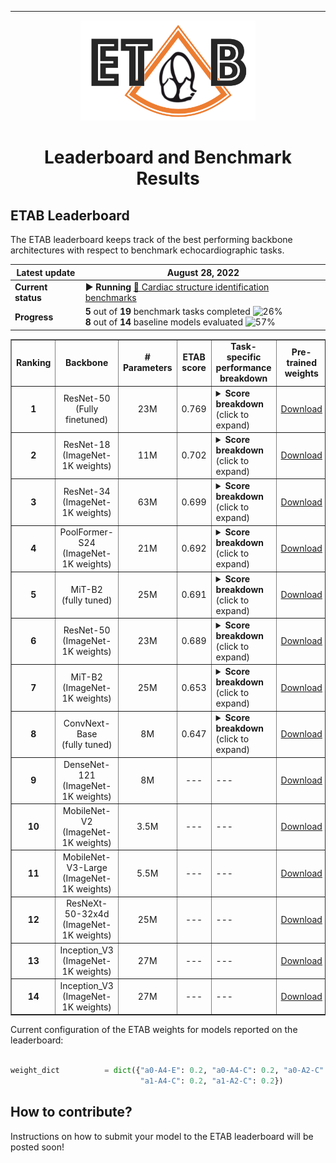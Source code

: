---------------

<p align="center">
  <img width="280" height="160" src="assets/etab_logo.png" />
</p>

<h1 align="center">
    <b> Leaderboard and Benchmark Results </b>
</h1>

## ETAB Leaderboard

The ETAB leaderboard keeps track of the best performing backbone architectures with respect to benchmark echocardiographic tasks. 

| **Latest update**  | August 28, 2022 |
| ------------- | ------------- |
| **Current status**  | ▶ **Running** [🔴 Cardiac structure identification benchmarks](https://github.com/ahmedmalaa/ETAB/blob/main/docs/benchmark_tasks.md#benchmark-task-categorization-and-encoding)  |
| **Progress** | **5** out of **19** benchmark tasks completed ![26%](https://progress-bar.dev/26) <br/> **8** out of **14** baseline models evaluated ![57%](https://progress-bar.dev/57)|

<div align="center">
<table border="1">
 <tr>
  <td> <b> <div align="center"> Ranking                              </div> </b> </td>
  <td> <b> <div align="center"> Backbone                             </div> </b> </td>
  <td> <b> <div align="center"> # Parameters                         </div> </b> </td>
  <td> <b> <div align="center"> ETAB score                           </div> </b> </td>
  <td> <b> <div align="center"> Task-specific performance breakdown </div> </b> </td>
  <td> <b> <div align="center"> Pre-trained weights                  </div> </b> </td>
 </tr>

 <tr>
  <td> <b> <div align="center"> 1 </div> </b> </td>
  <td> <div align="center"> ResNet-50 <br> (Fully finetuned) </div> </td>
  <td> <div align="center"> 23M </div> </td>
  <td> <div align="center"> 0.769 </div> </td>
  <td> 
    <details>
  <summary><b>Score breakdown</b> (click to expand)</summary>
  &nbsp;
  <ul>
    <li> 🔴 a0-A4-E: 0.855 | weight: 0.2</li> 
    &nbsp;
    <li> 🔴 a0-A4-C: 0.820 | weight: 0.2</li>
    &nbsp;
    <li> 🔴 a0-A2-C: 0.822 | weight: 0.2</li> 
    &nbsp;
    <li> 🔴 a1-A4-C: 0.693 | weight: 0.2</li> 
    &nbsp;
    <li> 🔴 a1-A2-C: 0.656 | weight: 0.2</li> 
  </ul>

</details> </td> 
  <td> <div align="center"> <a href="https://pytorch.org/vision/main/models/generated/torchvision.models.resnet50.html">Download</a> </div> </td> 
 </tr>

  <tr>
  <td> <b> <div align="center"> 2 </div> </b> </td>
  <td> <div align="center"> ResNet-18 <br> (ImageNet-1K weights) </div> </td>
  <td> <div align="center"> 11M </div> </td>
  <td> <div align="center"> 0.702 </div> </td>
  <td>  <details>
  <summary><b>Score breakdown</b> (click to expand)</summary>
  &nbsp;
  <ul>
    <li> 🔴 a0-A4-E: 0.776 | weight: 0.2</li> 
    &nbsp;
    <li> 🔴 a0-A4-C: 0.764 | weight: 0.2</li>
    &nbsp;
    <li> 🔴 a0-A2-C: 0.753 | weight: 0.2</li> 
    &nbsp;
    <li> 🔴 a1-A4-C: 0.605 | weight: 0.2</li> 
    &nbsp;
    <li> 🔴 a1-A2-C: 0.609 | weight: 0.2</li> 
  </ul>
</details> </td> 
  <td> <div align="center"> <a href="https://pytorch.org/vision/main/models/generated/torchvision.models.resnet18.html">Download</a> </div> </td> 
 </tr> 
  
  
 <tr>
  <td> <b> <div align="center"> 3 </div> </b> </td>
  <td> <div align="center"> ResNet-34 <br> (ImageNet-1K weights) </div> </td>
  <td> <div align="center"> 63M </div> </td>
  <td> <div align="center"> 0.699 </div> </td>
  <td>     <details>
  <summary><b>Score breakdown</b> (click to expand)</summary>
  &nbsp;
  <ul>
    <li> 🔴 a0-A4-E: 0.774 | weight: 0.2</li> 
    &nbsp;
    <li> 🔴 a0-A4-C: 0.734 | weight: 0.2</li>
    &nbsp;
    <li> 🔴 a0-A2-C: 0.734 | weight: 0.2</li> 
    &nbsp;
    <li> 🔴 a1-A4-C: 0.643 | weight: 0.2</li> 
    &nbsp;
    <li> 🔴 a1-A2-C: 0.611 | weight: 0.2</li> 
  </ul>

</details> </td> 
  <td> <div align="center"> <a href="https://pytorch.org/vision/main/models/generated/torchvision.models.resnet34.html">Download</a> </div> </td> 
 </tr>
  
 <tr>
  <td> <b> <div align="center"> 4 </div> </b> </td>
  <td> <div align="center"> PoolFormer-S24 <br> (ImageNet-1K weights) </div> </td>
  <td> <div align="center"> 21M </div> </td>
  <td> <div align="center"> 0.692 </div> </td>
  <td> <details>
  <summary><b>Score breakdown</b> (click to expand)</summary>
  &nbsp;
  <ul>
    <li> 🔴 a0-A4-E: 0.719 | weight: 0.2</li> 
    &nbsp;
    <li> 🔴 a0-A4-C: 0.772 | weight: 0.2</li>
    &nbsp;
    <li> 🔴 a0-A2-C: 0.754 | weight: 0.2</li> 
    &nbsp;
    <li> 🔴 a1-A4-C: 0.597 | weight: 0.2</li> 
    &nbsp;
    <li> 🔴 a1-A2-C: 0.615 | weight: 0.2</li> 
  </ul>

</details> </td> 
  <td> <div align="center"> <a href="https://huggingface.co/sail/poolformer_s24">Download</a> </div> </td> 
</tr>   
  
 <tr>
  <td> <b> <div align="center"> 5 </div> </b> </td>
  <td> <div align="center"> MiT-B2 <br> (fully tuned) </div> </td>
  <td> <div align="center"> 25M </div> </td>
  <td> <div align="center"> 0.691 </div> </td>
  <td> <details>
  <summary><b>Score breakdown</b> (click to expand)</summary>
  &nbsp;
  <ul>
    <li> 🔴 a0-A4-E: 0.749 | weight: 0.2</li> 
    &nbsp;
    <li> 🔴 a0-A4-C: 0.748 | weight: 0.2</li>
    &nbsp;
    <li> 🔴 a0-A2-C: 0.738 | weight: 0.2</li> 
    &nbsp;
    <li> 🔴 a1-A4-C: 0.595 | weight: 0.2</li> 
    &nbsp;
    <li> 🔴 a1-A2-C: 0.626 | weight: 0.2</li> 
  </ul>

</details></td> 
  <td> <div align="center"> <a href="https://huggingface.co/docs/transformers/model_doc/segformer">Download</a> </div> </td> 
</tr>  
  
  
  
  <tr>
  <td> <b> <div align="center"> 6 </div> </b> </td>
  <td> <div align="center"> ResNet-50 <br> (ImageNet-1K weights) </div> </td>
  <td> <div align="center"> 23M </div> </td>
  <td> <div align="center"> 0.689 </div> </td>
  <td> <details>
  <summary><b>Score breakdown</b> (click to expand)</summary>
  &nbsp;
  <ul>
    <li> 🔴 a0-A4-E: 0.787 | weight: 0.2</li> 
    &nbsp;
    <li> 🔴 a0-A4-C: 0.738 | weight: 0.2</li>
    &nbsp;
    <li> 🔴 a0-A2-C: 0.719 | weight: 0.2</li> 
    &nbsp;
    <li> 🔴 a1-A4-C: 0.604 | weight: 0.2</li> 
    &nbsp;
    <li> 🔴 a1-A2-C: 0.597 | weight: 0.2</li> 
  </ul>

</details> </td> 
  <td> <div align="center"> <a href="https://pytorch.org/vision/main/models/generated/torchvision.models.resnet50.html">Download</a> </div> </td> 
 </tr> 
  
 <tr>
  <td> <b> <div align="center"> 7 </div> </b> </td>
  <td> <div align="center"> MiT-B2 <br> (ImageNet-1K weights) </div> </td>
  <td> <div align="center"> 25M </div> </td>
  <td> <div align="center"> 0.653 </div> </td>
  <td> <details>
  <summary><b>Score breakdown</b> (click to expand)</summary>
  &nbsp;
  <ul>
    <li> 🔴 a0-A4-E: 0.674 | weight: 0.2</li> 
    &nbsp;
    <li> 🔴 a0-A4-C: 0.709 | weight: 0.2</li>
    &nbsp;
    <li> 🔴 a0-A2-C: 0.708 | weight: 0.2</li> 
    &nbsp;
    <li> 🔴 a1-A4-C: 0.570 | weight: 0.2</li> 
    &nbsp;
    <li> 🔴 a1-A2-C: 0.604 | weight: 0.2</li> 
  </ul>

</details></td> 
  <td> <div align="center"> <a href="https://huggingface.co/docs/transformers/model_doc/segformer">Download</a> </div> </td> 
</tr> 
  
  <tr>
  <td> <b> <div align="center"> 8 </div> </b> </td>
  <td> <div align="center"> ConvNext-Base <br> (fully tuned) </div> </td>
  <td> <div align="center"> 8M </div> </td>
  <td> <div align="center"> 0.647 </div> </td>
  <td> <details>
  <summary><b>Score breakdown</b> (click to expand)</summary>
  &nbsp;
  <ul>
    <li> 🔴 a0-A4-E: 0.801 | weight: 0.2</li> 
    &nbsp;
    <li> 🔴 a0-A4-C: 0.647 | weight: 0.2</li>
    &nbsp;
    <li> 🔴 a0-A2-C: 0.699 | weight: 0.2</li> 
    &nbsp;
    <li> 🔴 a1-A4-C: 0.550 | weight: 0.2</li> 
    &nbsp;
    <li> 🔴 a1-A2-C: 0.539 | weight: 0.2</li> 
  </ul>

</details> </td> 
  <td> <div align="center"> <a href="https://pytorch.org/vision/stable/models/generated/torchvision.models.convnext_base.html#torchvision.models.convnext_base">Download</a> </div> </td> 
</tr>  
    
  
 <tr>
  <td> <b> <div align="center"> 9 </div> </b> </td>
  <td> <div align="center"> DenseNet-121 <br> (ImageNet-1K weights) </div> </td>
  <td> <div align="center"> 8M </div> </td>
  <td> <div align="center"> --- </div> </td>
  <td> --- </td> 
  <td> <div align="center"> <a href="https://pytorch.org/vision/stable/models/generated/torchvision.models.densenet121.html#torchvision.models.DenseNet121_Weights">Download</a> </div> </td> 
 </tr> 

 <tr>
  <td> <b> <div align="center"> 10 </div> </b> </td>
  <td> <div align="center"> MobileNet-V2 <br> (ImageNet-1K weights) </div> </td>
  <td> <div align="center"> 3.5M </div> </td>
  <td> <div align="center"> --- </div> </td>
  <td> --- </td> 
  <td> <div align="center"> <a href="https://pytorch.org/vision/stable/models/generated/torchvision.models.mobilenet_v2.html#torchvision.models.MobileNet_V2_Weights">Download</a> </div> </td> 
 </tr>  
  
 <tr>
  <td> <b> <div align="center"> 11 </div> </b> </td>
  <td> <div align="center"> MobileNet-V3-Large <br> (ImageNet-1K weights) </div> </td>
  <td> <div align="center"> 5.5M </div> </td>
  <td> <div align="center"> --- </div> </td>
  <td> --- </td> 
  <td> <div align="center"> <a href="https://pytorch.org/vision/stable/models/generated/torchvision.models.mobilenet_v3_large.html#torchvision.models.MobileNet_V3_Large_Weights">Download</a> </div> </td> 
 </tr> 
  
  <tr>
  <td> <b> <div align="center"> 12 </div> </b> </td>
  <td> <div align="center"> ResNeXt-50-32x4d <br> (ImageNet-1K weights) </div> </td>
  <td> <div align="center"> 25M </div> </td>
  <td> <div align="center"> --- </div> </td>
  <td> --- </td> 
  <td> <div align="center"> <a href="https://pytorch.org/vision/stable/models/generated/torchvision.models.resnext50_32x4d.html#torchvision.models.ResNeXt50_32X4D_Weights">Download</a> </div> </td> 
 </tr>  

  <tr>
  <td> <b> <div align="center"> 13 </div> </b> </td>
  <td> <div align="center"> Inception_V3 <br> (ImageNet-1K weights) </div> </td>
  <td> <div align="center"> 27M </div> </td>
  <td> <div align="center"> --- </div> </td>
  <td> --- </td> 
  <td> <div align="center"> <a href="https://pytorch.org/vision/stable/models/generated/torchvision.models.inception_v3.html#torchvision.models.Inception_V3_Weights">Download</a> </div> </td> 
 </tr>   
 
 <tr>
  <td> <b> <div align="center"> 14 </div> </b> </td>
  <td> <div align="center"> Inception_V3 <br> (ImageNet-1K weights) </div> </td>
  <td> <div align="center"> 27M </div> </td>
  <td> <div align="center"> --- </div> </td>
  <td> --- </td> 
  <td> <div align="center"> <a href="https://pytorch.org/vision/stable/models/generated/torchvision.models.inception_v3.html#torchvision.models.Inception_V3_Weights">Download</a> </div> </td> 
</tr>    

  
</table>
</div>

Current configuration of the ETAB weights for models reported on the leaderboard:

```python

weight_dict          = dict({"a0-A4-E": 0.2, "a0-A4-C": 0.2, "a0-A2-C": 0.2,
                             "a1-A4-C": 0.2, "a1-A2-C": 0.2})

```


## How to contribute?

Instructions on how to submit your model to the ETAB leaderboard will be posted soon!
